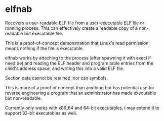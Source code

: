 elfnab
======

Recovers a user-readable ELF file from a user-executable ELF file
or running process. This can effectively create a readable copy of a 
non-readable but executable file.

This is a proof-of-concept demonstration that Linux's read permission
means nothing if the file is executable.


elfnab works by attaching to the process (after spawning it with execl 
if need be) and reading the ELF header and program table entries from
the child's address space, and writing this into a valid ELF file. 

Section data cannot be retained, nor can symbols.

This is more of a proof of concept than anything but has potential use
for reverse engineering a program that an administrator has made executable
but non-readable.

Currently only works with x86_64 and 64-bit executables, I may extend it
to support 32-bit executables as well.

